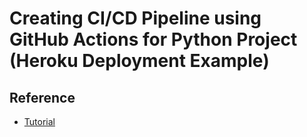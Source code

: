 # Creating CI/CD Pipeline using GitHub Actions for Python Project (Heroku Deployment Example)


## Reference

* [Tutorial](https://www.youtube.com/watch?v=WTofttoD2xg)
